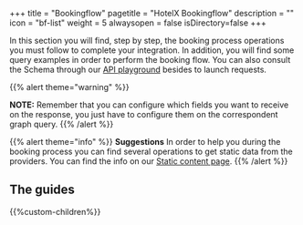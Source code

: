 +++
title = "Bookingflow"
pagetitle = "HotelX Bookingflow"
description = ""
icon = "bf-list"
weight = 5
alwaysopen = false
isDirectory=false
+++

In this section you will find, step by step, the booking process operations you must follow to complete your integration.
In addition, you will find some query examples in order to perform the booking flow.
You can also consult the Schema through our [API playground](https://api.travelgatex.com) besides to launch requests. 

{{% alert theme="warning" %}}

**NOTE:** Remember that you can configure which fields you want to receive on the response, you just have to configure them on the correspondent graph query.
{{% /alert %}}

{{% alert theme="info" %}}
**Suggestions**
In order to help you during the booking process you can find several operations to get static data from the providers. You can find the info on our [Static content page](../../concepts/content/).
{{% /alert %}}

## The guides

{{%custom-children%}}
